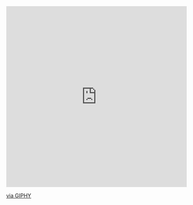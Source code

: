 <iframe src="https://giphy.com/embed/rVYgvWwCVOxxGpKyN9" width="480" height="480" frameBorder="0" class="giphy-embed" allowFullScreen></iframe><p><a href="https://giphy.com/gifs/rVYgvWwCVOxxGpKyN9">via GIPHY</a></p>
